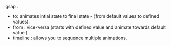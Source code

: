 gsap .
- to: animates intial state to final state - (from default values to defined values).       
- from : vice-versa (starts with defined value  and animate towards default value ) .
- timeline  : allows you to   sequence multiple animations.